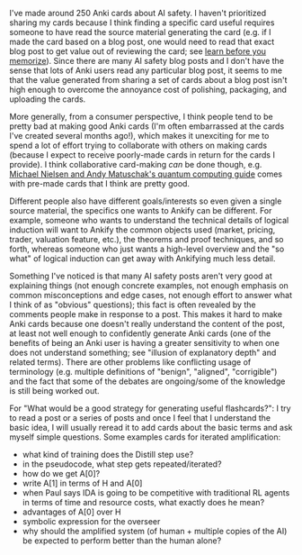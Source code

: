 I've made around 250 Anki cards about AI safety. I haven't prioritized sharing my cards because I think finding a specific card useful requires someone to have read the source material generating the card (e.g. if I made the card based on a blog post, one would need to read that exact blog post to get value out of reviewing the card; see [learn before you memorize](http://super-memory.com/articles/20rules.htm)). Since there are many AI safety blog posts and I don't have the sense that lots of Anki users read any particular blog post, it seems to me that the value generated from sharing a set of cards about a blog post isn't high enough to overcome the annoyance cost of polishing, packaging, and uploading the cards.

More generally, from a consumer perspective, I think people tend to be pretty bad at making good Anki cards (I'm often embarrassed at the cards I've created several months ago!), which makes it unexciting for me to spend a lot of effort trying to collaborate with others on making cards (because I expect to receive poorly-made cards in return for the cards I provide). I think collaborative card-making *can* be done though, e.g. [Michael Nielsen and Andy Matuschak's quantum computing guide](https://quantum.country/) comes with pre-made cards that I think are pretty good.

Different people also have different goals/interests so even given a single source material, the specifics one wants to Ankify can be different. For example, someone who wants to understand the technical details of logical induction will want to Ankify the common objects used (market, pricing, trader, valuation feature, etc.), the theorems and proof techniques, and so forth, whereas someone who just wants a high-level overview and the "so what" of logical induction can get away with Ankifying much less detail.

Something I've noticed is that many AI safety posts aren't very good at explaining things (not enough concrete examples, not enough emphasis on common misconceptions and edge cases, not enough effort to answer what I think of as "obvious" questions); this fact is often revealed by the comments people make in response to a post. This makes it hard to make Anki cards because one doesn't really understand the content of the post, at least not well enough to confidently generate Anki cards (one of the benefits of being an Anki user is having a greater sensitivity to when one does not understand something; see "illusion of explanatory depth" and related terms). There are other problems like conflicting usage of terminology (e.g. multiple definitions of "benign", "aligned", "corrigible") and the fact that some of the debates are ongoing/some of the knowledge is still being worked out.

For "What would be a good strategy for generating useful flashcards?": I try to read a post or a series of posts and once I feel that I understand the basic idea, I will usually reread it to add cards about the basic terms and ask myself simple questions. Some examples cards for iterated amplification:

- what kind of training does the Distill step use?
- in the pseudocode, what step gets repeated/iterated?
- how do we get A[0]?
- write A[1] in terms of H and A[0]
- when Paul says IDA is going to be competitive with traditional RL agents in terms of time and resource costs, what exactly does he mean?
- advantages of A[0] over H
- symbolic expression for the overseer
- why should the amplified system (of human + multiple copies of the AI) be expected to perform better than the human alone?
